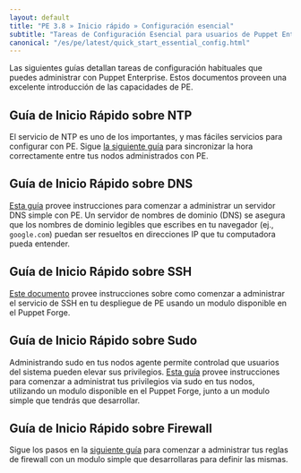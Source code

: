 ```yaml
---
layout: default
title: "PE 3.8 » Inicio rápido » Configuración esencial"
subtitle: "Tareas de Configuración Esencial para usuarios de Puppet Enterprise"
canonical: "/es/pe/latest/quick_start_essential_config.html"
---
```


Las siguientes guías detallan tareas de configuración habituales que puedes administrar con Puppet Enterprise. Estos documentos proveen una excelente introducción de las capacidades de PE.

## Guía de Inicio Rápido sobre NTP
El servicio de NTP es uno de los importantes, y mas fáciles servicios para configurar con PE. Sigue [la siguiente guía](./quick_start_ntp.html) para sincronizar la hora correctamente entre tus nodos administrados con PE.

## Guía de Inicio Rápido sobre DNS
[Esta guía](./quick_start_dns.html) provee instrucciones para comenzar a administrar un servidor DNS simple con PE. Un servidor de nombres de dominio (DNS) se asegura que los nombres de dominio legibles que escribes en tu navegador (ej., `google.com`) puedan ser resueltos en direcciones IP que tu computadora pueda entender.

## Guía de Inicio Rápido sobre SSH
[Este documento](./quick_start_ssh.html) provee instrucciones sobre como comenzar a administrar el servicio de SSH en tu despliegue de PE usando un modulo disponible en el Puppet Forge.

## Guía de Inicio Rápido sobre Sudo
Administrando sudo en tus nodos agente permite controlad que usuarios del sistema pueden elevar sus privilegios. [Esta guía](./quick_start_sudo.html) provee instrucciones para comenzar a administrat tus privilegios via sudo en tus nodos, utilizando un modulo disponible en el Puppet Forge, junto a un modulo simple que tendrás que desarrollar.

##  Guía de Inicio Rápido sobre Firewall
Sigue los pasos en la [siguiente guía](./quick_start_firewall.html) para comenzar a administrar tus reglas de firewall con un modulo simple que desarrollaras para definir las mismas.
